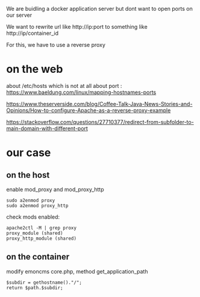 
We are buidling a docker application server but dont want to open ports on our server

We want to rewrite url like http://ip:port to something like http://ip/container_id

For this, we have to use a reverse proxy

# on the web

about /etc/hosts which is not at all about port :
https://www.baeldung.com/linux/mapping-hostnames-ports

https://www.theserverside.com/blog/Coffee-Talk-Java-News-Stories-and-Opinions/How-to-configure-Apache-as-a-reverse-proxy-example

https://stackoverflow.com/questions/27710377/redirect-from-subfolder-to-main-domain-with-different-port

# our case

## on the host

enable mod_proxy and mod_proxy_http

```
sudo a2enmod proxy
sudo a2enmod proxy_http
```
check mods enabled:

```
apache2ctl -M | grep proxy
proxy_module (shared)
proxy_http_module (shared)
```

## on the container

modify emoncms core.php, method get_application_path

```
$subdir = gethostname()."/";
return $path.$subdir;
```
